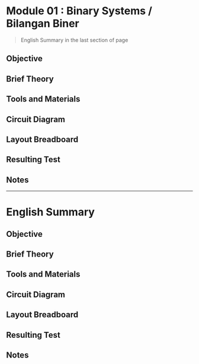 # Module 01 : Binary Systems / Bilangan Biner
>English Summary in the last section of page

## Objective

## Brief Theory

## Tools and Materials

## Circuit Diagram

## Layout Breadboard

## Resulting Test

## Notes

---
# English Summary

## Objective

## Brief Theory

## Tools and Materials

## Circuit Diagram

## Layout Breadboard

## Resulting Test

## Notes



